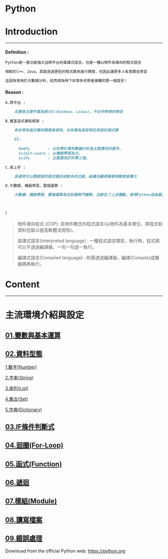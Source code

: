 # Python 

#  Introduction
***
#### Definition :
```markdown
Python是一套功能強大且跨平台的直譯式語言，也是一種以物件為導向的程式語言

相較於C++、Java，其能透過更短的程式碼來進行開發，也因此讓更多人有意願去學習

且因為常用於大數據分析，從而成為時下非常多初學者接觸的第一個語言!

```
#### Reason : 
```markdown
A.跨平台 : 

    支援各主要作業系統(EX:Windows、Linux)，不必作時常的修改
    
B.豐富涵式庫和框架 : 

    有非常多函式庫供開發者使用，也有專為某些特定用途的涵式庫 
    
    EX:
    
      NumPy        : 以科學計算和數據分析為主要應用的套件。
      Scikit-Learn : 以機器學習為主。
      SciPy        : 主要應用於科學工程。
      
C.易上手 : 

    其通常可以靠較短的程式碼完成較多的功能，結構也顯得簡單明瞭更直覺化
  
D.大數據、機器學習、雲端運算 : 

    大數據、機器學習、雲端運算為目前最熱門趨勢，且綜合了上述優點，使得Python成為最具通用性且數據分析最熱門的語言。
    

```

###   :
> 物件導向程式 (OOP): 具物件概念的程式語言(以物件為基本單位，將程式和資料包裝以提高軟體活用性)。
> 
> 直譯式語言(Interpreted language) : 一種程式語言類型，執行時，程式碼可以不透過編譯器，一句一句逐一執行。
> 
> 編譯式語言(Compiled language)    : 則需透過編譯器，編譯(Compile)成機器碼再執行。

#  Content
***



# 主流環境介紹與設定

## [01.變數與基本運算](https://github.com/Wiwi-Creator/Python_1_Basic/blob/main/%E8%AE%8A%E6%95%B8%E8%88%87%E5%9F%BA%E6%9C%AC%E9%81%8B%E7%AE%97.ipynb)
 
## [02.資料型態](https://github.com/Wiwi-Creator/Python_1_Basic/blob/main/%E8%B3%87%E6%96%99%E5%9E%8B%E8%88%87%E8%BC%B8%E5%85%A5.ipynb) 
 
[1.數字(Number)](https://github.com/Wiwi-Creator/Python_Basic/blob/main/%E6%95%B8%E5%AD%97%E5%9E%8B%E6%85%8B.ipynb)

[2.字串(String)](https://github.com/Wiwi-Creator/Python_Basic/blob/main/%E5%AD%97%E4%B8%B2%E5%9E%8B%E6%85%8B.ipynb) 

[3.串列(List)]()

[4.集合(Set)]()

[5.字典(Dictionary)]()
    
## [03.IF條件判斷式](https://github.com/Wiwi-Creator/Python_1_Basic/blob/main/IF%E6%A2%9D%E4%BB%B6%E5%88%A4%E6%96%B7.ipynb)
 
## [04.迴圈(For-Loop)](https://github.com/Wiwi-Creator/Python_1_Basic/blob/main/%E4%B8%B2%E5%88%97%E8%88%87%E8%BF%B4%E5%9C%88.ipynb)
 
## [05.函式(Function)](https://github.com/Wiwi-Creator/Python_1_Basic/blob/main/%E5%87%BD%E5%BC%8FFunction.ipynb)
 
## [06.遞迴]()
 
## [07.模組(Module)]()
  
## [08.讀寫檔案]()
 
## [09.錯誤處理]()








Download from the official Python web: https://python.org


